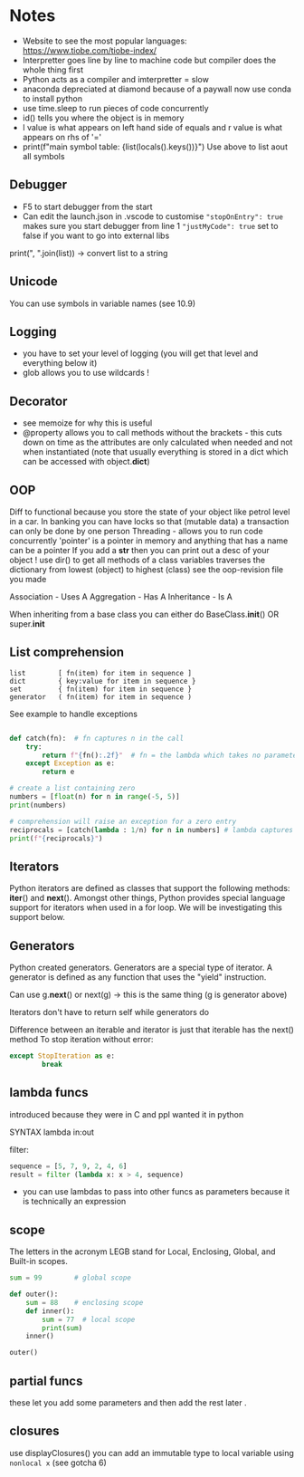 # Notes 

- Website to see the most popular languages: https://www.tiobe.com/tiobe-index/ 
- Interpretter goes line by line to machine code but compiler does the whole thing first 
- Python acts as a compiler and imterpretter = slow 
- anaconda depreciated at diamond because of a paywall now use conda to install python 
- use time.sleep to run pieces of code concurrently 
- id() tells you where the object is in memory 
- l value is what appears on left hand side of equals and r value is what appears on rhs of '='
- print(f"main symbol table: {list(locals().keys())}")
Use above to list aout all symbols 

## Debugger 
- F5 to start debugger from the start 
- Can edit the launch.json in .vscode to customise 
    ```"stopOnEntry": true``` makes sure you start debugger from line 1 
    ```"justMyCode": true``` set to false if you want to go into external libs 



print(", ".join(list)) -> convert list to a string 
## Unicode 
You can use symbols in variable names (see 10.9)

## Logging
- you have to set your level of logging (you will get that level and everything below it)
- glob allows you to use wildcards ! 

## Decorator 
- see memoize for why this is useful 
- @property allows you to call methods without the brackets - this cuts down on time as the attributes are only calculated when needed and not when instantiated (note that usually everything is stored in a dict which can be accessed with object.__dict__)

## OOP 
Diff to functional because you store the state of your object like petrol level in a car. 
In banking you can have locks so that (mutable data) a transaction can only be done by one person 
Threading - allows you to run code concurrently 
'pointer' is a pointer in memory and anything that has a name can be a pointer 
If you add a __str__ then you can print out a desc of your object ! 
use dir() to get all methods of a class 
variables traverses the dictionary from lowest (object) to highest (class) see the oop-revision file you made 

Association - Uses A 
Aggregation - Has A 
Inheritance - Is A 

When inheriting from a base class you can either do BaseClass.__init__() OR super.__init__

## List comprehension 
    list        [ fn(item) for item in sequence ]
    dict        { key:value for item in sequence }
    set         { fn(item) for item in sequence }
    generator   ( fn(item) for item in sequence )

See example to handle exceptions 

```python

def catch(fn):  # fn captures n in the call
    try:
        return f"{fn():.2f}"  # fn = the lambda which takes no parameters
    except Exception as e:
        return e

# create a list containing zero
numbers = [float(n) for n in range(-5, 5)]
print(numbers)

# comprehension will raise an exception for a zero entry
reciprocals = [catch(lambda : 1/n) for n in numbers] # lambda captures n
print(f"{reciprocals}")

```
## Iterators 
Python iterators are defined as classes that support the following methods: __iter__() and __next__().
Amongst other things, Python provides special language support for iterators when used in a for loop.  We will 
be investigating this support below.


## Generators

Python created generators.  Generators are a special type of iterator.  A generator is defined as any function
that uses the "yield" instruction.

Can use g.__next__() or next(g) -> this is the same thing 
(g is generator above)

Iterators don't have to return self while generators do 

Difference between an iterable and iterator is just that iterable has the next() method 
To stop iteration without error: 
```python
except StopIteration as e:
        break
```

## lambda funcs
introduced because they were in C and ppl wanted it in python 

SYNTAX
lambda in:out

filter: 
```python 
sequence = [5, 7, 9, 2, 4, 6]
result = filter (lambda x: x > 4, sequence) 
```

* you can use lambdas to pass into other funcs as parameters because it is technically an expression 

## scope 
The letters in the acronym LEGB stand for Local, Enclosing, Global, and Built-in scopes. 

```python 
sum = 99        # global scope

def outer():
    sum = 88    # enclosing scope
    def inner():
        sum = 77  # local scope
        print(sum)
    inner()

outer()
```

## partial funcs 
these let you add some parameters and then add the rest later . 


## closures
use displayClosures()
you can add an immutable type to local variable using ```nonlocal x``` (see gotcha 6)